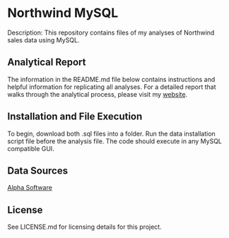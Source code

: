 # Northwind MySQL
Description: This repository contains files of my analyses of Northwind sales data using MySQL.

## Analytical Report
The information in the README.md file below contains instructions and helpful information for replicating all analyses. For a detailed report that walks through the analytical process, please visit my [website](https://nrgreenup.github.io/An-Exploration-of-Northwind-Using-MySQL/).

## Installation and File Execution
To begin, download both .sql files into a folder. Run the data installation script file before the analysis file. The code should execute in any MySQL compatible GUI.

## Data Sources
[Alpha Software](https://www.alphasoftware.com/documentation/pages/GettingStarted/GettingStartedTutorials/Basic%20Tutorials/Northwind/northwindMySQL.xml)

## License
See LICENSE.md for licensing details for this project. 

